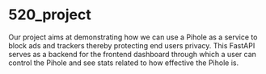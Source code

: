 # 520_project

Our project aims at demonstrating how we can use a Pihole as a service to block ads and trackers thereby protecting end users privacy. 
This FastAPI serves as a backend for the frontend dashboard through which a user can control the Pihole and see stats related to how effective the Pihole is. 
